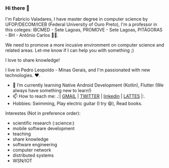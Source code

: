 ### Hi there 👋

<!--
**fvaladares/fvaladares** is a ✨ _special_ ✨ repository because its `README.md` (this file) appears on your GitHub profile. -->

I'm Fabricio Valadares, I have master degree in computer science by UFOP/DECOM/ICEB (Federal University of Ouro Preto), I'm a professor in this coleges: IBCMED - Sete Lagoas, PROMOVE - Sete Lagoas, PITÁGORAS - BH - Antônio Carlos :teacher:. 

We need to promove a more incusive environment on computer science and related areas. Let-me know if I can help you with something ;)

I love to share knowledge! 

I live in Pedro Leopoldo - Minas Gerais, and I'm passionated with new technologies. :heart:.
- 🌱 I’m currently learning Native Android Development (Kotlin), Flutter (We always have something new to learn!)
- 📫 How to reach me: .:| [GMAIL](fabricio.valadares@gmail.com) | [TWITTER](https://twitter.com/fgvaladares) | [linkedin](https://www.linkedin.com/in/fabriciogvaladares/) | [LATTES](http://lattes.cnpq.br/1002632563427298) |:.
- Hobbies: Swimming, Play electric guitar (I try :smile:), Read books.


Interestes (Not in preference order):
- scientific research (:science:)
- mobile software development
- teaching
- share knowledge
- software engineering
- computer network
- distributed systems
- WSN/IOT


<!-- Here are some ideas to get you started:

<!-- - 🔭 I’m currently working on ...
- 🌱 I’m currently learning ...
- 👯 I’m looking to collaborate on ...
- 🤔 I’m looking for help with ...
- 💬 Ask me about ...
- 📫 How to reach me: ...
- 😄 Pronouns: ...
- ⚡ Fun fact: ...
-->
